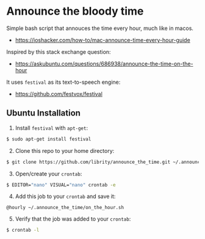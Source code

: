 # Announce the bloody time

Simple bash script that annouces the time every hour, much like in macos.

- https://ioshacker.com/how-to/mac-announce-time-every-hour-guide

Inspired by this stack exchange question:

- https://askubuntu.com/questions/686938/announce-the-time-on-the-hour

It uses `festival` as its text-to-speech engine:

- https://github.com/festvox/festival

## Ubuntu Installation

1. Install `festival` with `apt-get`:

```bash
$ sudo apt-get install festival
```

2. Clone this repo to your home directory:

```bash
$ git clone https://github.com/librity/announce_the_time.git ~/.announce_the_time
```

3. Open/create your `crontab`:

```bash
$ EDITOR="nano" VISUAL="nano" crontab -e
```

4. Add this job to your `crontab` and save it:

```cron
@hourly ~/.announce_the_time/on_the_hour.sh
```

5. Verify that the job was added to your `crontab`:

```bash
$ crontab -l
```
